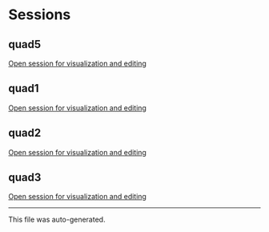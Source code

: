 # Sessions

## quad5

[Open session for visualization and editing](https://figurl.org/f?v=gs://figurl/neurostatslab-views-1dev6&d=sha1://16f99f761d7fa77253aed13fd96dbe94a8c90083&s={"vocalizations":"gh://megkirch/P6pup_112822.git/main/quad5/annotations.uri"}&label=quad5)

## quad1

[Open session for visualization and editing](https://figurl.org/f?v=gs://figurl/neurostatslab-views-1dev6&d=sha1://d3adc8e1ee6b0644fa77b20a47bf05e0aded6adc&s={"vocalizations":"gh://megkirch/P6pup_112822.git/main/quad1/annotations.uri"}&label=quad1)

## quad2

[Open session for visualization and editing](https://figurl.org/f?v=gs://figurl/neurostatslab-views-1dev6&d=sha1://d59a678f50a878095e449f09e3da55c2628892f7&s={"vocalizations":"gh://megkirch/P6pup_112822.git/main/quad2/annotations.uri"}&label=quad2)

## quad3

[Open session for visualization and editing](https://figurl.org/f?v=gs://figurl/neurostatslab-views-1dev6&d=sha1://f97ac62f44a1de765c7f79ca2436fb2e72fe94f3&s={"vocalizations":"gh://megkirch/P6pup_112822.git/main/quad3/annotations.uri"}&label=quad3)

---

This file was auto-generated.